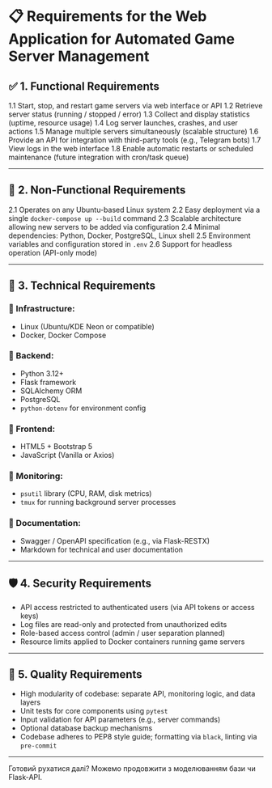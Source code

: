 # 📋 **Requirements for the Web Application for Automated Game Server Management**

## ✅ **1. Functional Requirements**

1.1 Start, stop, and restart game servers via web interface or API
1.2 Retrieve server status (running / stopped / error)
1.3 Collect and display statistics (uptime, resource usage)
1.4 Log server launches, crashes, and user actions
1.5 Manage multiple servers simultaneously (scalable structure)
1.6 Provide an API for integration with third-party tools (e.g., Telegram bots)
1.7 View logs in the web interface
1.8 Enable automatic restarts or scheduled maintenance (future integration with cron/task queue)

---

## 💎 **2. Non-Functional Requirements**

2.1 Operates on any Ubuntu-based Linux system
2.2 Easy deployment via a single `docker-compose up --build` command
2.3 Scalable architecture allowing new servers to be added via configuration
2.4 Minimal dependencies: Python, Docker, PostgreSQL, Linux shell
2.5 Environment variables and configuration stored in `.env`
2.6 Support for headless operation (API-only mode)

---

## 🧪 **3. Technical Requirements**

### 🔸 Infrastructure:

* Linux (Ubuntu/KDE Neon or compatible)
* Docker, Docker Compose

### 🔸 Backend:

* Python 3.12+
* Flask framework
* SQLAlchemy ORM
* PostgreSQL
* `python-dotenv` for environment config

### 🔸 Frontend:

* HTML5 + Bootstrap 5
* JavaScript (Vanilla or Axios)

### 🔸 Monitoring:

* `psutil` library (CPU, RAM, disk metrics)
* `tmux` for running background server processes

### 🔸 Documentation:

* Swagger / OpenAPI specification (e.g., via Flask-RESTX)
* Markdown for technical and user documentation

---

## 🛡️ **4. Security Requirements**

* API access restricted to authenticated users (via API tokens or access keys)
* Log files are read-only and protected from unauthorized edits
* Role-based access control (admin / user separation planned)
* Resource limits applied to Docker containers running game servers

---

## 🎯 **5. Quality Requirements**

* High modularity of codebase: separate API, monitoring logic, and data layers
* Unit tests for core components using `pytest`
* Input validation for API parameters (e.g., server commands)
* Optional database backup mechanisms
* Codebase adheres to PEP8 style guide; formatting via `black`, linting via `pre-commit`

---

Готовий рухатися далі? Можемо продовжити з моделюванням бази чи Flask-API.
